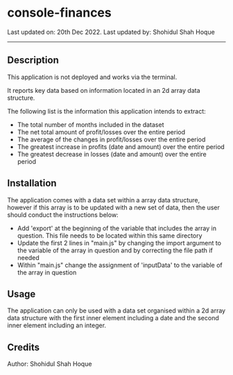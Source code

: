 # console-finances

Last updated on: 20th Dec 2022. Last updated by: Shohidul Shah Hoque
__________

## Description
This application is not deployed and works via the terminal.

It reports key data based on information located in an 2d array data structure.

The following list is the information this application intends to extract:
- The total number of months included in the dataset
- The net total amount of profit/losses over the entire period
- The average of the changes in profit/losses over the entire period
- The greatest increase in profits (date and amount) over the entire period
- The greatest decrease in losses (date and amount) over the entire period

## Installation
The application comes with a data set within a array data structure, however if this array is to be updated with a new set of data, then the user should conduct the instructions below:
- Add 'export' at the beginning of the variable that includes the array in question. This file needs to be located within this same directory
- Update the first 2 lines in "main.js" by changing the import argument to the variable of the array in question and by correcting the file path if needed
- Within "main.js" change the assignment of 'inputData' to the variable of the array in question


## Usage
The application can only be used with a data set organised within a 2d array data structure with the first inner element including a date and the second inner element including an integer.

## Credits
Author: Shohidul Shah Hoque